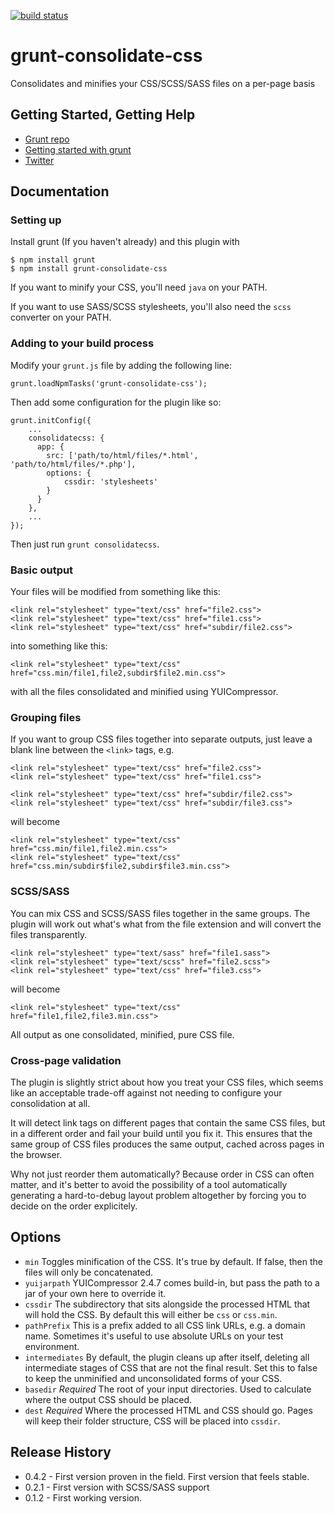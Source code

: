 [![build status](https://secure.travis-ci.org/izb/grunt-consolidate-css.png)](http://travis-ci.org/izb/grunt-consolidate-css)
# grunt-consolidate-css

Consolidates and minifies your CSS/SCSS/SASS files on a per-page basis

## Getting Started, Getting Help
- [Grunt repo](https://github.com/cowboy/grunt)
- [Getting started with grunt](https://github.com/cowboy/grunt/blob/master/docs/getting_started.md)
- [Twitter](http://twitter.com/izb)

## Documentation

### Setting up

Install grunt (If you haven't already) and this plugin with

    $ npm install grunt
    $ npm install grunt-consolidate-css

If you want to minify your CSS, you'll need `java` on your PATH.

If you want to use SASS/SCSS stylesheets, you'll also need the `scss` converter on your PATH.

### Adding to your build process

Modify your `grunt.js` file by adding the following line:

    grunt.loadNpmTasks('grunt-consolidate-css');

Then add some configuration for the plugin like so:

    grunt.initConfig({
        ...
        consolidatecss: {
          app: {
            src: ['path/to/html/files/*.html', 'path/to/html/files/*.php'],
            options: {
                cssdir: 'stylesheets'
            }
          }
        },
        ...
    });

Then just run `grunt consolidatecss`.

### Basic output

Your files will be modified from something like this:

    <link rel="stylesheet" type="text/css" href="file2.css">
    <link rel="stylesheet" type="text/css" href="file1.css">
    <link rel="stylesheet" type="text/css" href="subdir/file2.css">

into something like this:

    <link rel="stylesheet" type="text/css" href="css.min/file1,file2,subdir$file2.min.css">

with all the files consolidated and minified using YUICompressor.

### Grouping files

If you want to group CSS files together into separate outputs, just leave a blank
line between the `<link>` tags, e.g.

    <link rel="stylesheet" type="text/css" href="file2.css">
    <link rel="stylesheet" type="text/css" href="file1.css">

    <link rel="stylesheet" type="text/css" href="subdir/file2.css">
    <link rel="stylesheet" type="text/css" href="subdir/file3.css">

will become

    <link rel="stylesheet" type="text/css" href="css.min/file1,file2.min.css">
    <link rel="stylesheet" type="text/css" href="css.min/subdir$file2,subdir$file3.min.css">

### SCSS/SASS

You can mix CSS and SCSS/SASS files together in the same groups. The plugin will work out what's what
from the file extension and will convert the files transparently.

    <link rel="stylesheet" type="text/sass" href="file1.sass">
    <link rel="stylesheet" type="text/scss" href="file2.scss">
    <link rel="stylesheet" type="text/css" href="file3.css">

will become

    <link rel="stylesheet" type="text/css" href="file1,file2,file3.min.css">

All output as one consolidated, minified, pure CSS file.

### Cross-page validation

The plugin is slightly strict about how you treat your CSS files, which seems like
an acceptable trade-off against not needing to configure your consolidation at all.

It will detect link tags on different pages that contain the same CSS files, but in a
different order and fail your build until you fix it. This ensures that the same group of
CSS files produces the same output, cached across pages in the browser.

Why not just reorder them automatically? Because order in CSS can often matter, and it's
better to avoid the possibility of a tool automatically generating a hard-to-debug
layout problem altogether by forcing you to decide on the order explicitely.

## Options
- `min` Toggles minification of the CSS. It's true by default. If false, then the files will only be concatenated.
- `yuijarpath` YUICompressor 2.4.7 comes build-in, but pass the path to a jar of your own here to override it.
- `cssdir` The subdirectory that sits alongside the processed HTML that will hold the CSS. By default this will either be `css` or `css.min`.
- `pathPrefix` This is a prefix added to all CSS link URLs, e.g. a domain name. Sometimes it's useful to use absolute URLs on your test environment.
- `intermediates` By default, the plugin cleans up after itself, deleting all intermediate stages of CSS that are not the final result. Set this to false to keep the unminified and unconsolidated forms of your CSS.
- `basedir` *Required* The root of your input directories. Used to calculate where the output CSS should be placed.
- `dest` *Required* Where the processed HTML and CSS should go. Pages will keep their folder structure, CSS will be placed into `cssdir`.

## Release History
- 0.4.2 - First version proven in the field. First version that feels stable.
- 0.2.1 - First version with SCSS/SASS support
- 0.1.2 - First working version.
